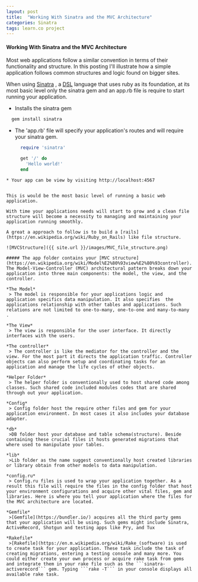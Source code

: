 ```yaml
---
layout: post
title:  "Working With Sinatra and the MVC Architecture"
categories: Sinatra
tags: learn.co project
---
```


#### Working With Sinatra and the MVC Architecture

Most web applications follow a similar convention in terms of their functionality and structure. In this posting I'll illustrate how a simple application follows common structures and logic found on bigger sites.

When using [Sinatra](http://sinatrarb.com/) , a [DSL](https://en.wikipedia.org/wiki/Domain-specific_language) language that uses ruby as its foundation, at its most basic level only the sinatra gem and an app.rb file is require to start running your application.

* Installs the sinatra gem
```RUBY
  gem install sinatra
```

* The 'app.rb' file will specify your application's routes and will require your sinatra gem.
  ``` RUBY
    require 'sinatra'

    get '/' do
      'Hello world!'
    end
 ```
 * Your app can be view by visiting http://localhost:4567


This is would be the most basic level of running a basic web application.

With time your applications needs will start to grow and a clean file structure will become a necessity to managing and maintaining your application running smoothly.

A great a approach to follow is to build a [rails](https://en.wikipedia.org/wiki/Ruby_on_Rails) like file structure.

![MVCStructure]({{ site.url }}/images/MVC_file_structure.png)

##### The app folder contains your [MVC structure](https://en.wikipedia.org/wiki/Model%E2%80%93view%E2%80%93controller).
The Model-View-Controller (MVC) architectural pattern breaks down your application into three main components: the model, the view, and the controller.

 *The Model*
  > The model is responsible for your applications logic and application specifics data manipulation. It also specifies  the applications relationship with other tables and applications. Such relations are not limited to one-to-many, one-to-one and many-to-many .  

*The View*  
  > The view is responsible for the user interface. It directly interfaces with the users.

*The controller*
  > The controller is like the mediator for the controller and the view. For the most part it directs the application traffic. Controller objects can also perform setup and coordinating tasks for an application and manage the life cycles of other objects.

*Helper Folder*
  > The helper folder is conventionally used to host shared code among classes. Such shared code included modules codes that are shared through out your application.

*Config*
  > Config folder host the require other files and gem for your application environment. In most cases it also includes your database adapter.

*db*
  >DB folder host your database and table schema(structure). Beside containing these crucial files it hosts generated migrations that where used to manipulate your tables.

*lib*
  >Lib folder as the name suggest conventionally host created libraries or library obtain from other models to data manipulation.

*config.ru*
  > Config.ru files is used to wrap your application together. As a result this file will require the files in the config folder that host your environment configurations and acquire other vital files, gem and libraries. Here is where you tell your application where the files for the MVC architecture are located.

*Gemfile*
  >[Gemfile](https://bundler.io/) acquires all the third party gems that your application will be using. Such gems might include Sinatra, ActiveRecord, Shotgun and testing apps like Pry, and Tux

*Rakefile*
  >[Rakefile](https://en.m.wikipedia.org/wiki/Rake_(software) is used to create task for your application. These task include the task of creating migrations, entering a testing console and many more. You could either create your own process or acquire rake task from gems and integrate them in your rake file such as the ```sinatra-activerecord``` gem. Typing ```rake -T``` in your console displays all available rake task.
